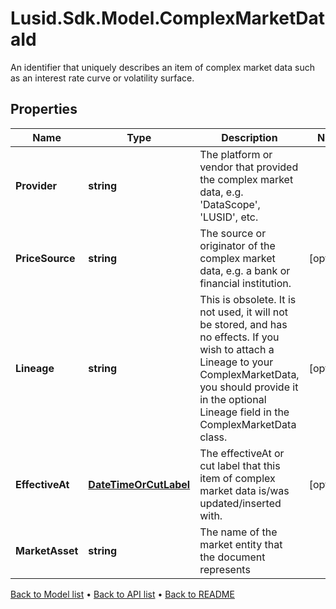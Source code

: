 # Lusid.Sdk.Model.ComplexMarketDataId
An identifier that uniquely describes an item of complex market data such as an interest rate curve or volatility surface.

## Properties

Name | Type | Description | Notes
------------ | ------------- | ------------- | -------------
**Provider** | **string** | The platform or vendor that provided the complex market data, e.g. &#39;DataScope&#39;, &#39;LUSID&#39;, etc. | 
**PriceSource** | **string** | The source or originator of the complex market data, e.g. a bank or financial institution. | [optional] 
**Lineage** | **string** | This is obsolete. It is not used, it will not be stored, and has no effects. If you wish to attach a Lineage to your ComplexMarketData, you should provide it in the optional Lineage field in the ComplexMarketData class. | [optional] 
**EffectiveAt** | [**DateTimeOrCutLabel**](DateTimeOrCutLabel.md) | The effectiveAt or cut label that this item of complex market data is/was updated/inserted with. | [optional] 
**MarketAsset** | **string** | The name of the market entity that the document represents | 

[Back to Model list](../README.md#documentation-for-models) &#8226; [Back to API list](../README.md#documentation-for-api-endpoints) &#8226; [Back to README](../README.md)

